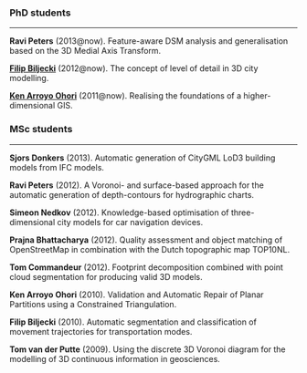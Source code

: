 

### PhD students

---

  **Ravi Peters** (2013@now). Feature-aware DSM analysis and generalisation based on the 3D Medial Axis Transform. 

  [**Filip Biljecki**](http://www.gdmc.nl/biljecki) (2012@now). The concept of level of detail in 3D city modelling. [<i class="icon-external-link"></i>](http://www.gdmc.nl/biljecki/phd.html)

  [**Ken Arroyo Ohori**](http://www.gdmc.nl/ken) (2011@now). Realising the foundations of a higher-dimensional GIS. [<i class="icon-external-link"></i>](http://www.gdmc.nl/ken/current.php)

### MSc students 

---

  **Sjors Donkers** (2013). Automatic generation of CityGML LoD3 building models from IFC models. [<i class="icon-external-link"></i>](http://repository.tudelft.nl/view/ir/uuid%3A31380219-f8e8-4c66-a2dc-548c3680bb8d/)

  **Ravi Peters** (2012). A Voronoi- and surface-based approach for the automatic generation of depth-contours for hydrographic charts. [<i class="icon-external-link"></i>](http://repository.tudelft.nl/view/ir/uuid%3A5977a99b-0875-44b4-abe1-09288bf2aed1/)

  **Simeon Nedkov** (2012). Knowledge-based optimisation of three-dimensional city models for car navigation devices. [<i class="icon-external-link"></i>](http://repository.tudelft.nl/view/ir/uuid%3Ab429e899-9955-4a23-9ceb-66ffb6210b30/)

  **Prajna Bhattacharya** (2012). Quality assessment  and  object matching of OpenStreetMap in combination with  the Dutch topographic map TOP10NL. [<i class="icon-external-link"></i>](http://repository.tudelft.nl/view/ir/uuid%3Ae1501114-d947-4278-8612-1e249e4dc02f/)

  **Tom Commandeur** (2012). Footprint decomposition combined with point cloud segmentation for producing valid 3D models. [<i class="icon-external-link"></i>](http://repository.tudelft.nl/view/ir/uuid%3Ac0c665f7-0254-42c6-895b-cb59acc079f2/)

  **Ken Arroyo Ohori** (2010). Validation and Automatic Repair of Planar Partitions using a Constrained Triangulation. [<i class="icon-external-link"></i>](http://repository.tudelft.nl/view/ir/uuid%3A78807acb-4115-478c-93de-68b9db884c8e/)

  **Filip Biljecki** (2010). Automatic segmentation and classification of movement trajectories for transportation modes. [<i class="icon-external-link"></i>](http://repository.tudelft.nl/view/ir/uuid%3A654587d2-6e93-4619-ab9a-29d95f843f35/)

  **Tom van der Putte** (2009). Using the discrete 3D Voronoi diagram for the modelling of 3D continuous information in geosciences. [<i class="icon-external-link"></i>](http://repository.tudelft.nl/view/ir/uuid%3Ab35ad433-067a-4b20-8067-e18a2de76490/)
  


  